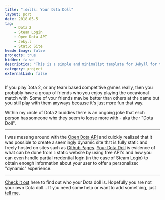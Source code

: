 ```yaml
---
title: ":dolls: Your Dota Doll"
layout: post
date: 2018-05-5
tag:
    - Dota 2 
    - Steam Login
    - Open Dota API
    - Jekyll
    - Static Site 
headerImage: false
projects: true
hidden: false
description: "This is a simple and minimalist template for Jekyll for those who likes to eat noodles."
category: project
externalLink: false
---
```


If you play Dota 2, or any team based competitive games really, then you probably have a group of friends who you enjoy playing the occasional match with. Some of your friends may be better than others at the game but you still play with them anyways because it's just more fun that way.

Within my circle of Dota 2 buddies there is an ongoing joke that each person has someone who they seem to loose more with - aka their "Dota Doll".

---

I was messing around with the [Open Dota API](https://docs.opendota.com/) and quickly realized that it was possible to create a seemingly dynamic site that is fully static and freely hosted on sites such as [Github Pages](https://pages.github.com/). [Your Dota Doll](https://sethstalley.com/your-dota-doll/) is evidence of what can be done from a static website by using free API's and how you can even handle partial credential login (in the case of Steam Login) to obtain enough information about your user to offer a personalized "dynamic" experience.

---

[Check it out](https://sethstalley.com/your-dota-doll/) here to find out who your Dota doll is. Hopefully you are not your own Dota doll...
If you need some help or want to add something, just [tell me](https://github.com/SethStalley/your-dota-doll/issues).
